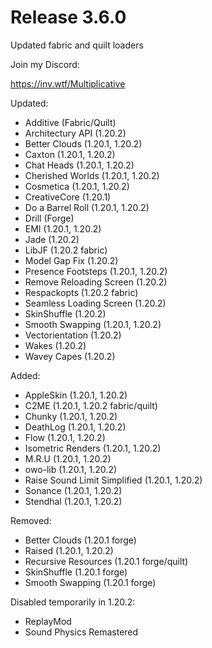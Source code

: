# Release 3.6.0

Updated fabric and quilt loaders

Join my Discord:

https://inv.wtf/Multiplicative

Updated:
- Additive (Fabric/Quilt)
- Architectury API (1.20.2)
- Better Clouds (1.20.1, 1.20.2)
- Caxton (1.20.1, 1.20.2)
- Chat Heads (1.20.1, 1.20.2)
- Cherished Worlds (1.20.1, 1.20.2)
- Cosmetica (1.20.1, 1.20.2)
- CreativeCore (1.20.1)
- Do a Barrel Roll (1.20.1, 1.20.2)
- Drill (Forge)
- EMI (1.20.1, 1.20.2)
- Jade (1.20.2)
- LibJF (1.20.2 fabric)
- Model Gap Fix (1.20.2)
- Presence Footsteps (1.20.1, 1.20.2)
- Remove Reloading Screen (1.20.2)
- Respackopts (1.20.2 fabric)
- Seamless Loading Screen (1.20.2)
- SkinShuffle (1.20.2)
- Smooth Swapping (1.20.1, 1.20.2)
- Vectorientation (1.20.2)
- Wakes (1.20.2)
- Wavey Capes (1.20.2)

Added:
- AppleSkin (1.20.1, 1.20.2)
- C2ME (1.20.1, 1.20.2 fabric/quilt)
- Chunky (1.20.1, 1.20.2)
- DeathLog (1.20.1, 1.20.2)
- Flow (1.20.1, 1.20.2)
- Isometric Renders (1.20.1, 1.20.2)
- M.R.U (1.20.1, 1.20.2)
- owo-lib (1.20.1, 1.20.2)
- Raise Sound Limit Simplified (1.20.1, 1.20.2)
- Sonance (1.20.1, 1.20.2)
- Stendhal (1.20.1, 1.20.2)

Removed:
- Better Clouds (1.20.1 forge)
- Raised (1.20.1, 1.20.2)
- Recursive Resources (1.20.1 forge/quilt)
- SkinShuffle (1.20.1 forge)
- Smooth Swapping (1.20.1 forge)

Disabled temporarily in 1.20.2:
- ReplayMod
- Sound Physics Remastered
